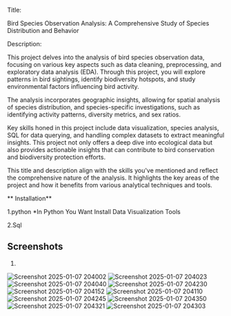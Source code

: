 Title:

Bird Species Observation Analysis: A Comprehensive Study of Species Distribution and Behavior

Description:

This project delves into the analysis of bird species observation data, focusing on various key aspects such as data cleaning, preprocessing, and exploratory data analysis (EDA). Through this project, you will explore patterns in bird sightings, identify biodiversity hotspots, and study environmental factors influencing bird activity.

The analysis incorporates geographic insights, allowing for spatial analysis of species distribution, and species-specific investigations, such as identifying activity patterns, diversity metrics, and sex ratios.

Key skills honed in this project include data visualization, species analysis, SQL for data querying, and handling complex datasets to extract meaningful insights. This project not only offers a deep dive into ecological data but also provides actionable insights that can contribute to bird conservation and biodiversity protection efforts.

This title and description align with the skills you've mentioned and reflect the comprehensive nature of the analysis. It highlights the key areas of the project and how it benefits from various analytical techniques and tools.


** Installation**

1.python 
   *In Python You Want Install Data Visualization Tools

2.Sql
    
## Screenshots

1.
 
![Screenshot 2025-01-07 204002](https://github.com/user-attachments/assets/8746bb7d-aaa7-4fc1-be30-f711fd888285)
![Screenshot 2025-01-07 204023](https://github.com/user-attachments/assets/25733e7c-dba8-43ba-97d7-c30448296b87)
![Screenshot 2025-01-07 204040](https://github.com/user-attachments/assets/5e818e86-6a4f-4da2-bbd4-7dc26655502f)
![Screenshot 2025-01-07 204230](https://github.com/user-attachments/assets/441eed2b-687f-4709-b2f1-d83e22bff765)
![Screenshot 2025-01-07 204152](https://github.com/user-attachments/assets/9a89e495-e894-4811-9b2c-c3e7cebf994f)
![Screenshot 2025-01-07 204110](https://github.com/user-attachments/assets/9bd9961d-adcd-460e-b511-1f7e21657531)
![Screenshot 2025-01-07 204245](https://github.com/user-attachments/assets/97108403-7dbe-407c-8bce-8cded20c0ded)
![Screenshot 2025-01-07 204350](https://github.com/user-attachments/assets/16f682c4-0253-44d5-bcf0-9ac61d24f712)
![Screenshot 2025-01-07 204321](https://github.com/user-attachments/assets/6f6af6c5-6c92-4f0a-b77b-13f4a5a697d5)
![Screenshot 2025-01-07 204303](https://github.com/user-attachments/assets/ddb532a4-074f-4c83-81d5-0ef3b41f5a77)
